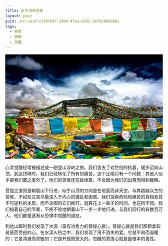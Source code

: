 ```yaml
---
title: 永不消失的爱
layout: post
guid: urn:uuid:c239f897-24b9-4faa-b032-2efd209bbb9c
tags:
  - 菩提
  - 佛教
  - 觉醒
---
```



[![](/media/files/2010/09/22/ybxsda.png)](http://7vikpt.com1.z0.glb.clouddn.com/ybxsda.png)

心灵觉醒经常被描述成一趟登山涉岭之旅。我们舍去了对世俗的执着，缓步迈向山顶。到达顶峰时，我们已经转化了所有的痛苦。这个比喻只有一个问题：其他人似乎被我们置之度外了。他们的苦难还在延续着，不会因为我们的出离而得到缓解。

菩提之道则是朝着山下行进，似乎山顶的方向是在地面而非天空。与其超越众生的苦难，不如反过来尽量深入于内心的骚乱和困惑。我们探索危险和痛苦的真相及其不可逆料的本质，而不企图将它们推开。就算花上一辈子的时间，也在所不惜。我们按着自己的节奏，不疾不徐地朝着山下一步一步地行进。与我们同行的有数百万人，他们都是逐渐从恐惧中觉醒的道友。

到达山脚时我们发现了水源（富有治愈力的菩提心泉）。菩提心就是我们那颗柔软易感而受创的心。在水深火热之中，我们发现了用不消失的爱。它是平和而温暖的；它是清澈而灵敏的；它是开放而宽大的。觉醒的菩提心就是最根本的善性。